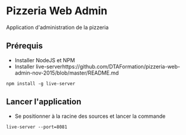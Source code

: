 # Pizzeria Web Admin
Application d'administration de la pizzeria

## Prérequis
* Installer NodeJS et NPM
* Installer live-serverhttps://github.com/DTAFormation/pizzeria-web-admin-nov-2015/blob/master/README.md
```
npm install -g live-server
```

## Lancer l'application
* Se positionner à la racine des sources et lancer la commande
```
live-server --port=8081
```
